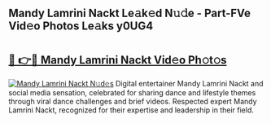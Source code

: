 ## Mandy Lamrini Nackt Le𝚊k𝚎d N𝚞𝚍e - Part-FVe Vid𝚎o Photos Le𝚊ks y0UG4

# <h2><a href="http://fb8olr.evod.top/?m=Mandy+Lamrini+Nackt">🔗 👉🔴 Mandy Lamrini Nackt Vid𝚎o Ph𝚘t𝚘s</a></h2>

[![Mandy Lamrini Nackt N𝚞d𝚎s](https://i.imgur.com/8V9OHl7.gif)](http://fb8olr.evod.top/?m=Mandy+Lamrini+Nackt)
Digital entertainer Mandy Lamrini Nackt and social media sensation, celebrated for sharing dance and lifestyle themes through viral dance challenges and brief videos. Respected expert Mandy Lamrini Nackt, recognized for their expertise and leadership in their field. 

